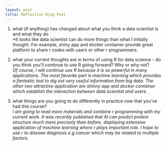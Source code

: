 ```yaml
---
layout: post
title: Reflection Blog Post 
---
```

1. what (if anything) has changed about what you think a data scientist is and what they do   
  *It looks like data scientist can do more things than what I initially thought. For example, shiny app and docker container provide great platform to share r codes with users or other r programmers.   
  
2. what your current thoughts are in terms of using R for data science - do you think you'll continue to use R going forward?  Why or why not?  
  *Of course, I will continue use R because it is so powerful in many applications. The most favorite part is machine learning which provides a fantastic tool to dig out very useful information from big data. The other two attractive application are shinny app and docker container which establish the interaction between data scientist and users.*
   
3. what things are you going to do differently in practice now that you've had this course?  
  *I am going to read more materials and combine r programming with my current work. It was recently published that AI can predict protein structure much more precisely than before, displaying extensive application of machine learning where r plays important role. I hope to use r to disease diagnosis e.g cancer which may be related to multiple factors.*
